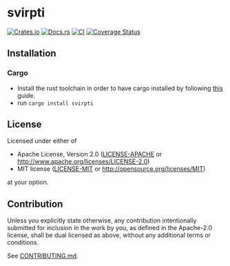 # svirpti

[![Crates.io](https://img.shields.io/crates/v/svirpti.svg)](https://crates.io/crates/svirpti)
[![Docs.rs](https://docs.rs/svirpti/badge.svg)](https://docs.rs/svirpti)
[![CI](https://github.com/vakaras/svirpti/workflows/Continuous%20Integration/badge.svg)](https://github.com/vakaras/svirpti/actions)
[![Coverage Status](https://coveralls.io/repos/github/vakaras/svirpti/badge.svg?branch=master)](https://coveralls.io/github/vakaras/svirpti?branch=master)

## Installation

### Cargo

* Install the rust toolchain in order to have cargo installed by following
  [this](https://www.rust-lang.org/tools/install) guide.
* run `cargo install svirpti`

## License

Licensed under either of

 * Apache License, Version 2.0
   ([LICENSE-APACHE](LICENSE-APACHE) or http://www.apache.org/licenses/LICENSE-2.0)
 * MIT license
   ([LICENSE-MIT](LICENSE-MIT) or http://opensource.org/licenses/MIT)

at your option.

## Contribution

Unless you explicitly state otherwise, any contribution intentionally submitted
for inclusion in the work by you, as defined in the Apache-2.0 license, shall be
dual licensed as above, without any additional terms or conditions.

See [CONTRIBUTING.md](CONTRIBUTING.md).
